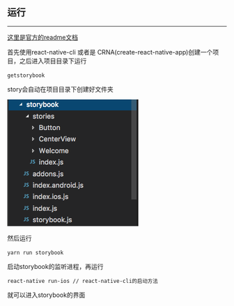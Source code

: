 ## 运行

---

[这里是官方的readme文档](https://github.com/storybooks/storybook/tree/master/app/react-native)

首先使用react-native-cli 或者是 CRNA(create-react-native-app)创建一个项目，之后进入项目目录下运行

`getstorybook`

story会自动在项目目录下创建好文件夹

![项目目录](/assets/WX20171221-170851.png)

然后运行

`yarn run storybook`

启动storybook的监听进程，再运行  

`react-native run-ios // react-native-cli的启动方法`

就可以进入storybook的界面
